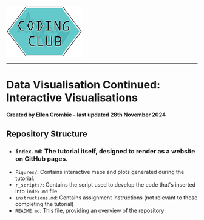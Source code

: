 <p align="left">
  <img src="https://github.com/EdDataScienceEES/tutorial-ellencrombie/blob/b4d472d0d16d8b3c4a36a63fc64683fd34168f8d/coding_club_logo.png?raw=true" alt="Coding Club Logo" width="200">
</p>

___
# Data Visualisation Continued: Interactive Visualisations 
#### Created by Ellen Crombie - last updated 28th November 2024

## Repository Structure

- ### `index.md`: The tutorial itself, designed to render as a website on GitHub pages.
- `Figures/`: Contains interactive maps and plots generated during the tutorial.
- `r_scripts/`: Contains the script used to develop the code that's inserted into `index.md` file
- `instructions.md`: Contains assignment instructions (not relevant to those completing the tutorial)
- `README.md`: This file, providing an overview of the repository
